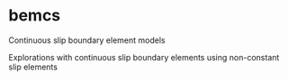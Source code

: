 # bemcs
Continuous slip boundary element models

Explorations with continuous slip boundary elements using non-constant slip elements
